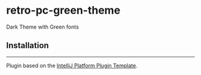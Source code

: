 # retro-pc-green-theme

<!-- Plugin description -->
Dark Theme with Green fonts
<!-- Plugin description end -->

## Installation

---
Plugin based on the [IntelliJ Platform Plugin Template][template].

[template]: https://github.com/JetBrains/intellij-platform-plugin-template